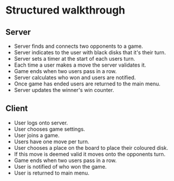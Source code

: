 # Structured walkthrough
## Server
- Server finds and connects two opponents to a game.
- Server indicates to the user with black disks that it's their turn.
- Server sets a timer at the start of each users turn.
- Each time a user makes a move the server validates it.
- Game ends when two users pass in a row.
- Server calculates who won and users are notified. 
- Once game has ended users are returned to the main menu.
- Server updates the winner's win counter. 

## Client
- User logs onto server. 
- User chooses game settings.
- User joins a game.
- Users have one move per turn.
- User chooses a place on the board to place their coloured disk.
- If this move is deemed valid it moves onto the opponents turn.
- Game ends when two users pass in a row.
- User is notified of who won the game.
- User is returned to main menu.